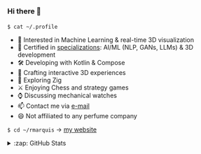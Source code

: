 ### Hi there 👋

<!--
**rmarquis/rmarquis** is a ✨ _special_ ✨ repository because its `README.md` (this file) appears on your GitHub profile.

Here are some ideas to get you started:

- 🔭 I'm currently working on ...
- 🌱 I'm currently learning ...
- 👯 I'm looking to collaborate on ...
- 🤔 I'm looking for help with ...
- 💬 Ask me about ...
- 📫 How to reach me: ...
- 😄 Pronouns: ...
- ⚡ Fun fact: ...
-->

`$ cat ~/.profile`

- 🔭 Interested in Machine Learning & real-time 3D visualization
- 🧭 Certified in [specializations](https://rmarquis.github.io/ct): AI/ML (NLP, GANs, LLMs) & 3D development
- 🛠️ Developing with Kotlin & Compose
- 🎨 Crafting interactive 3D experiences
- 🌱 Exploring Zig
- ⚔️️ Enjoying Chess and strategy games
- ⌚ Discussing mechanical watches
- 📫 Contact me via [e-mail](mailto:remy.marquis@gmail.com)
- 😄 Not affiliated to any perfume company

`$ cd ~/rmarquis` → [my website](https://rmarquis.github.io)

<details>
  <summary>:zap: GitHub Stats</summary>

  ![](https://github.com/rmarquis/github-stats/blob/master/generated/overview.svg#gh-dark-mode-only) 
  ![](https://github.com/rmarquis/github-stats/blob/master/generated/languages.svg#gh-dark-mode-only)
  ![](https://github.com/rmarquis/github-stats/blob/master/generated/overview.svg#gh-light-mode-only)
  ![](https://github.com/rmarquis/github-stats/blob/master/generated/languages.svg#gh-light-mode-only)

</details>
